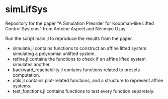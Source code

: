 # simLifSys
Repository for the paper "A Simulation Preorder for Koopman-like Lifted Control Systems" from Antoine Aspeel and Necmiye Ozay.

Run the script main.jl to reproduce the results from the paper.

* simulate.jl contains functions to construct an affine lifted system simulating a polynomial unlifted system.
* refine.jl contains the functions to check if an affine lifted system simulates another.
* backward_reachability.jl contains functions related to presets computation.
* utils.jl contains plot-related functions, and a structure to represent affine systems.
* test_functions.jl contains functions to test every function separetely.
